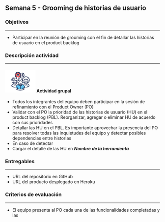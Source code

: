 
## Semana 5 - Grooming de historias de usuario

### Objetivos

---
* Participar en la reunión de grooming con el fin de detallar las historias de usuario en el product backlog


### Descripción actividad

---

#### ![](./../../assets/images/grupo.png) Actividad grupal

* Todos los integrantes del equipo deben participar en la sesión de refinamiento con el Product Owner (PO)
* Validar con el PO la prioridad de las historias de usuario (HU) en el product backlog (PBL). Reorganizar, agregar o eliminar HU de acuerdo con sus prioridades
* Detallar las HU en el PBL. Es importante aprovechar la presencia del PO para resolver todas las inquietudes del equipo y detectar posibles dependencias entre historias
* En caso de detectar
* Cargar el detalle de las HU en **_Nombre de la herramienta_**


### Entregables

---
* URL del repositorio en GitHub
* URL del producto desplegado en Heroku

### Criterios de evaluación

---
* El equipo presenta al PO cada una de las funcionalidades completadas y las 


